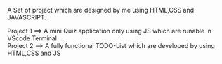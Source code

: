 A Set of project which are designed by me using HTML,CSS and JAVASCRIPT.

Project 1 ==> A mini Quiz application only using JS which are runable in VScode Terminal <br>
Project 2 ==> A fully functional TODO-List which are developed by using HTML,CSS and JS <br>
